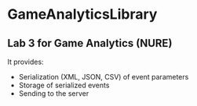 # GameAnalyticsLibrary
## Lab 3 for Game Analytics (NURE)
It provides:
- Serialization (XML, JSON, CSV) of event parameters
- Storage of serialized events
- Sending to the server
